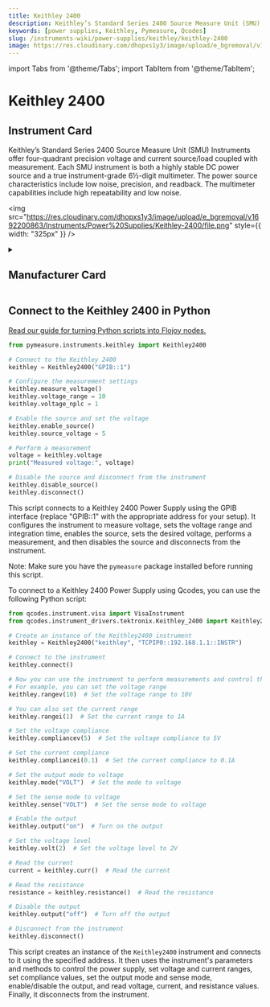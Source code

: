 ```yaml
---
title: Keithley 2400
description: Keithley’s Standard Series 2400 Source Measure Unit (SMU) Instruments offer four-quadrant precision voltage and current source/load coupled with measurement. Each SMU instrument is both a highly stable DC power source and a true instrument-grade 6½-digit multimeter. The power source characteristics include low noise, precision, and readback. The multimeter capabilities include high repeatability and low noise.
keywords: [power supplies, Keithley, Pymeasure, Qcodes]
slug: /instruments-wiki/power-supplies/keithley/keithley-2400
image: https://res.cloudinary.com/dhopxs1y3/image/upload/e_bgremoval/v1692200863/Instruments/Power%20Supplies/Keithley-2400/file.png
---
```


import Tabs from '@theme/Tabs';
import TabItem from '@theme/TabItem';

# Keithley 2400

## Instrument Card

<div className="flex">

<div>

Keithley’s Standard Series 2400 Source Measure Unit (SMU) Instruments offer four-quadrant precision voltage and current source/load coupled with measurement. Each SMU instrument is both a highly stable DC power source and a true instrument-grade 6½-digit multimeter. The power source characteristics include low noise, precision, and readback. The multimeter capabilities include high repeatability and low noise.

</div>

<img src="https://res.cloudinary.com/dhopxs1y3/image/upload/e_bgremoval/v1692200863/Instruments/Power%20Supplies/Keithley-2400/file.png" style={{ width: "325px" }} />

</div>

<details>
<summary><h2>Manufacturer Card</h2></summary>

<img src="https://res.cloudinary.com/dhopxs1y3/image/upload/v1692126010/Instruments/Vendor%20Logos/Keithley.png" style={{ width: "100%", objectFit: "cover" }} />

Keithley Instruments is a measurement and instrument company headquartered in Solon, Ohio, that develops, manufactures, markets, and sells data acquisition products, as well as complete systems for high-volume production and assembly testing. <a href="https://www.tek.com/en">Website</a>.

<ul>
  <li>Headquarters: Cleveland, Ohio, United States</li>
  <li>Yearly Revenue (millions, USD): 110.6</li>
</ul>
</details>

## Connect to the Keithley 2400 in Python

[Read our guide for turning Python scripts into Flojoy nodes.](https://docs.flojoy.ai/custom-nodes/creating-custom-node/)


<Tabs>
<TabItem value="Pymeasure" label="Pymeasure">


```python
from pymeasure.instruments.keithley import Keithley2400

# Connect to the Keithley 2400
keithley = Keithley2400("GPIB::1")

# Configure the measurement settings
keithley.measure_voltage()
keithley.voltage_range = 10
keithley.voltage_nplc = 1

# Enable the source and set the voltage
keithley.enable_source()
keithley.source_voltage = 5

# Perform a measurement
voltage = keithley.voltage
print("Measured voltage:", voltage)

# Disable the source and disconnect from the instrument
keithley.disable_source()
keithley.disconnect()
```

This script connects to a Keithley 2400 Power Supply using the GPIB interface (replace "GPIB::1" with the appropriate address for your setup). It configures the instrument to measure voltage, sets the voltage range and integration time, enables the source, sets the desired voltage, performs a measurement, and then disables the source and disconnects from the instrument.

Note: Make sure you have the `pymeasure` package installed before running this script.

</TabItem>
<TabItem value="Qcodes" label="Qcodes">

To connect to a Keithley 2400 Power Supply using Qcodes, you can use the following Python script:

```python
from qcodes.instrument.visa import VisaInstrument
from qcodes.instrument_drivers.tektronix.Keithley_2400 import Keithley2400

# Create an instance of the Keithley2400 instrument
keithley = Keithley2400("keithley", "TCPIP0::192.168.1.1::INSTR")

# Connect to the instrument
keithley.connect()

# Now you can use the instrument to perform measurements and control the power supply
# For example, you can set the voltage range
keithley.rangev(10)  # Set the voltage range to 10V

# You can also set the current range
keithley.rangei(1)  # Set the current range to 1A

# Set the voltage compliance
keithley.compliancev(5)  # Set the voltage compliance to 5V

# Set the current compliance
keithley.compliancei(0.1)  # Set the current compliance to 0.1A

# Set the output mode to voltage
keithley.mode("VOLT")  # Set the mode to voltage

# Set the sense mode to voltage
keithley.sense("VOLT")  # Set the sense mode to voltage

# Enable the output
keithley.output("on")  # Turn on the output

# Set the voltage level
keithley.volt(2)  # Set the voltage level to 2V

# Read the current
current = keithley.curr()  # Read the current

# Read the resistance
resistance = keithley.resistance()  # Read the resistance

# Disable the output
keithley.output("off")  # Turn off the output

# Disconnect from the instrument
keithley.disconnect()
```

This script creates an instance of the `Keithley2400` instrument and connects to it using the specified address. It then uses the instrument's parameters and methods to control the power supply, set voltage and current ranges, set compliance values, set the output mode and sense mode, enable/disable the output, and read voltage, current, and resistance values. Finally, it disconnects from the instrument.

</TabItem>
</Tabs>